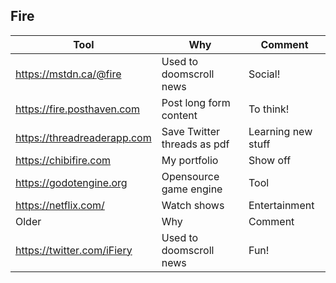 ## Fire

|Tool  | Why | Comment |
|---|---|---|
| https://mstdn.ca/@fire | Used to doomscroll news | Social! |
| https://fire.posthaven.com | Post long form content | To think! |
| https://threadreaderapp.com | Save Twitter threads as pdf | Learning new stuff |
| https://chibifire.com | My portfolio | Show off |
| https://godotengine.org | Opensource game engine | Tool |
| https://netflix.com/ | Watch shows | Entertainment |
| Older | Why | Comment |
| https://twitter.com/iFiery | Used to doomscroll news | Fun! |
